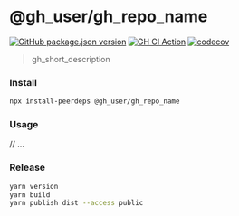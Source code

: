 # @gh_user/gh_repo_name

[![GitHub package.json version](https://img.shields.io/github/package-json/v/gh_user/gh_repo_name)](https://www.npmjs.com/package/@gh_user/gh_repo_name)
[![GH CI Action](https://github.com/gh_user/gh_repo_name/workflows/CI/badge.svg)](https://github.com/gh_user/gh_repo_name/actions?query=workflow:CI)
[![codecov](https://codecov.io/gh/gh_user/gh_repo_name/branch/master/graph/badge.svg)](https://codecov.io/gh/gh_user/gh_repo_name)

> gh_short_description

### Install

```bash
npx install-peerdeps @gh_user/gh_repo_name 
```

### Usage

// ...

### Release

```bash
yarn version
yarn build
yarn publish dist --access public
```
